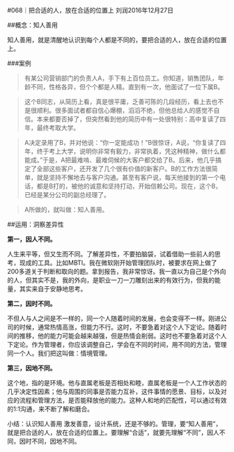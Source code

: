 #068｜把合适的人，放在合适的位置上
刘润2016年12月27日

##概念：知人善用

知人善用，就是清醒地认识到每个人都是不同的，要把合适的人，放在合适的位置上。

###案例

>有某公司营销部门的负责人A，手下有上百位员工。你知道，销售团队，年龄不同，性格各异，但个个都是人精。直到有一次，他面试了一位下属B。

>这个B同志，从简历上看，真是很平庸，乏善可陈的几段经历，看上去也不是很顺利。很多面试者都自信心爆棚，滔滔不绝，但他总给人的感觉不自信。本来都要否掉了，但突然看到他的简历中有一处很特别：高中复读了四年，最终考取大学。

>A决定录用了B，并对他说：“你一定能成功！”B很惊讶，A说，“你复读了四年，终于考上大学，说明你非常有毅力，非常执着，凭这种精神，做什么都能成。”于是，A把最难啃、最难伺候的大客户都交给了B。后来，他几乎搞定了全部这些客户，还开发了几个很有价值的新客户。B的工作方法很简单，就是坚持不懈地去与客户沟通。甚至有客户说，每天他接到的第一个电话，都是B打的，被他的诚意和坚持打动，开始信赖公司。现在，这个B，已经是某分公司的副总经理了。

>A所做的，就叫做：知人善用。

##运用：洞察差异性

**第一，因人不同。**

人生来平等，但又生而不同。了解差异性，不要拍脑袋，试着借助一些前人的思考，现成的工具。比如MBTI。我在微软刚开始管理团队时，被要求在网上做了200多道关于判断和取向的题。拿到报告，我非常惊讶。我一直以为自己是个外向的人，但其实不是，我的外向，是职业一刀一刀雕刻出来的有效行为，但我的能量，其实来自于安静地思考。

**第二，因时不同。**

不但人与人之间是不一样的，同一个人随着时间的发展，也会变得不一样。刚进公司的时候，通常热情高涨，但能力不行。这时，不要急着对这个人下定论。随着时间的推移，他的能力可能会越来越强，但是热情会削弱。这时也不要急着对这个人下定论。作为管理者，你应该调整自己，学会在不同的时间，用不同的方法，管理同一个人。我们把这叫做：情境管理。

**第三，因地不同。**

这个地，指的是环境。他与直属老板是否相处和睦，直属老板是一个人工作状态的几乎决定性因素；他与周围的同事是否能力互补，这件事情的愿景、目标，以及对应的流程和管理方法，是否能释放他的能力。这种人和地的匹配性，可以通过有效的1:1沟通，来不断了解和磨合。

小结：认识知人善用
激发善意，设计系统，还是不够的。管理，要“知人善用”，就是把合适的人，放在合适的位置上。要理解“合适”，就要先理解“不同”，因人不同，因时不同，因地不同。